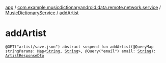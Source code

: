 [app](../../index.md) / [com.example.musicdictionaryandroid.data.remote.network.service](../index.md) / [MusicDictionaryService](index.md) / [addArtist](./add-artist.md)

# addArtist

`@GET("artist/save.json") abstract suspend fun addArtist(@QueryMap stringParams: `[`Map`](https://kotlinlang.org/api/latest/jvm/stdlib/kotlin.collections/-map/index.html)`<`[`String`](https://kotlinlang.org/api/latest/jvm/stdlib/kotlin/-string/index.html)`, `[`String`](https://kotlinlang.org/api/latest/jvm/stdlib/kotlin/-string/index.html)`>, @Query("email") email: `[`String`](https://kotlinlang.org/api/latest/jvm/stdlib/kotlin/-string/index.html)`): `[`ArtistResponseDto`](../../com.example.musicdictionaryandroid.data.remote.network.dto/-artist-response-dto/index.md)